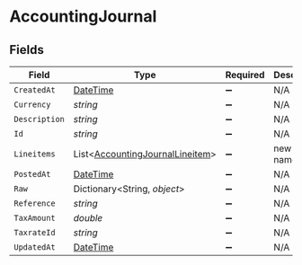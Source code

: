# AccountingJournal


## Fields

| Field                                                                                   | Type                                                                                    | Required                                                                                | Description                                                                             |
| --------------------------------------------------------------------------------------- | --------------------------------------------------------------------------------------- | --------------------------------------------------------------------------------------- | --------------------------------------------------------------------------------------- |
| `CreatedAt`                                                                             | [DateTime](https://learn.microsoft.com/en-us/dotnet/api/system.datetime?view=net-5.0)   | :heavy_minus_sign:                                                                      | N/A                                                                                     |
| `Currency`                                                                              | *string*                                                                                | :heavy_minus_sign:                                                                      | N/A                                                                                     |
| `Description`                                                                           | *string*                                                                                | :heavy_minus_sign:                                                                      | N/A                                                                                     |
| `Id`                                                                                    | *string*                                                                                | :heavy_minus_sign:                                                                      | N/A                                                                                     |
| `Lineitems`                                                                             | List<[AccountingJournalLineitem](../../Models/Components/AccountingJournalLineitem.md)> | :heavy_minus_sign:                                                                      | new field name                                                                          |
| `PostedAt`                                                                              | [DateTime](https://learn.microsoft.com/en-us/dotnet/api/system.datetime?view=net-5.0)   | :heavy_minus_sign:                                                                      | N/A                                                                                     |
| `Raw`                                                                                   | Dictionary<String, *object*>                                                            | :heavy_minus_sign:                                                                      | N/A                                                                                     |
| `Reference`                                                                             | *string*                                                                                | :heavy_minus_sign:                                                                      | N/A                                                                                     |
| `TaxAmount`                                                                             | *double*                                                                                | :heavy_minus_sign:                                                                      | N/A                                                                                     |
| `TaxrateId`                                                                             | *string*                                                                                | :heavy_minus_sign:                                                                      | N/A                                                                                     |
| `UpdatedAt`                                                                             | [DateTime](https://learn.microsoft.com/en-us/dotnet/api/system.datetime?view=net-5.0)   | :heavy_minus_sign:                                                                      | N/A                                                                                     |